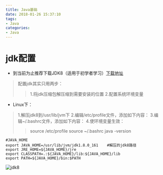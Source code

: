 ```yaml
---
title: Java基础
date: 2018-01-26 15:37:10
tags:
- Java
categories:
- Java
---
```


# jdk配置

<!--more-->

- 到当前为止推荐下载JDK8（适用于初学者学习）[下载地址](http://www.oracle.com/technetwork/java/javase/downloads/jdk8-downloads-2133151.html) 
> 配置jdk其实只用两步：
>> 1.将jdk压缩包解压缩到需要安装的位置
>> 2.配置系统环境变量
- Linux下：
> 1.解压jdk8到/usr/lib/jvm下
> 2.编辑/etc/profile文件，添加如下内容：
> 3.编辑~/.bashrc文件，添加如下内容：
> 4.使环境变量生效：
>> source /etc/profile
>> source ~/.bashrc
>> java -version
```
#JAVA_HOME
export JAVA_HOME=/usr/lib/jvm/jdk1.8.0_161    #解压的jdk8路径
export JRE_HOME=${JAVA_HOME}/jre
export CLASSPATH=.:${JAVA_HOME}/lib:${JAVA_HOME}/lib
export PATH=${JAVA_HOME}/bin:$PATH
```
![jdk8](http://realliublog.oss-cn-hangzhou.aliyuncs.com/study/Java/Java%E5%9F%BA%E7%A1%80/a.png  "jdk8")











